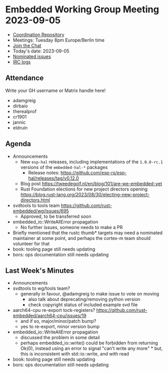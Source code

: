 # Embedded Working Group Meeting 2023-09-05

* [Coordination Repository]
* Meetings: Tuesday 8pm Europe/Berlin time
* [Join the Chat]
* Today's date: 2023-09-05
* [Nominated issues](https://github.com/search?q=org%3Arust-embedded+label%3Anominated+is%3Aopen&type=Issues)
* [IRC logs]

[Coordination Repository]: https://github.com/rust-embedded/wg
[Join the Chat]: https://matrix.to/#/#rust-embedded:matrix.org
[IRC logs]: https://libera.irclog.whitequark.org/rust-embedded/2023-09-05

## Attendance

Write your GH username or Matrix handle here!

* adamgreig
* dirbaio
* therealprof
* cr1901
* jannic
* eldruin

## Agenda

* Announcements
    * New `esp-hal` releases, including implementations of the `1.0.0-rc.1` versions of the `embedded-hal-*` packages
        * Release notes: https://github.com/esp-rs/esp-hal/releases/tag/v0.12.0
    * Blog post https://tweedegolf.nl/en/blog/101/are-we-embedded-yet
    * Rust Foundation elections for new project directors opening https://blog.rust-lang.org/2023/08/30/electing-new-project-directors.html
* svdtools to tools team https://github.com/rust-embedded/wg/issues/695
    * Approved, to be transferred soon
* embedded_io::WriteAllError propagation
    * No further issues, someone needs to make a PR
* Briefly mentioned that the rustc thumb* targets may need a nominated maintainer at some point, and perhaps the cortex-m team should volunteer for that
* book: tooling page still needs updating
* bors: ops documentation still needs updating

## Last Week's Minutes

* Announcements
* svdtools to wg/tools team?
    * generally in favour, @adamgreig to make issue to vote on moving
        * also talk about deprecating/removing python version
        * check copyright status of included example svd file
* aarch64-cpu re-export tock-registers? https://github.com/rust-embedded/aarch64-cpu/issues/19
    * and if so, major/minor/patch bump?
    * yes to re-export, minor version bump
* embedded_io::WriteAllError propagation
    * discussed the problem in some detail
    * perhaps embedded_io::write() could be forbidden from returning Ok(0),
      instead using an error to signal "can't write any more"
          * but, this is inconsistent with std::io::write, and with read
* book: tooling page still needs updating
* bors: ops documentation still needs updating
